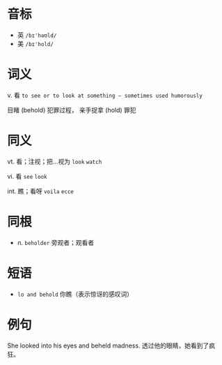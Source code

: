 # 音标

- 英 `/bɪ'həʊld/`
- 美 `/bɪ'hold/`

# 词义

v. 看
`to see or to look at something – sometimes used humorously`



目睹 (behold) 犯罪过程， 亲手捉拿 (hold) 罪犯

# 同义

vt. 看；注视；把...视为
`look` `watch`

vi. 看
`see` `look`

int. 瞧；看呀
`voila` `ecce`

# 同根

- n. `beholder` 旁观者；观看者

# 短语

- `lo and behold` 你瞧（表示惊讶的感叹词）

# 例句

She looked into his eyes and beheld madness.
透过他的眼睛，她看到了疯狂。


